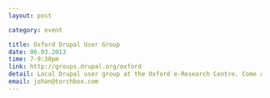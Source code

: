 ```yaml
---
layout: post

category: event

title: Oxford Drupal User Group
date: 06.03.2013
time: 7-9:30pm
link: http://groups.drupal.org/oxford
detail: Local Drupal user group at the Oxford e-Research Centre. Come along if you're new to Drupal and would like to find out more, or even if you've been battling with a problem in the office and want a few pointers. Friendly, open format where anyone can chip in. There is even free coffee/tea/biscuits. First Wednesday of each month.
email: johan@torchbox.com
---
```

